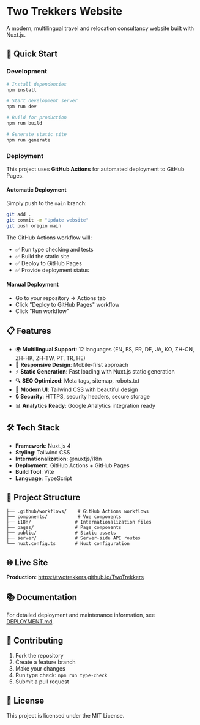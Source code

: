 # Two Trekkers Website

A modern, multilingual travel and relocation consultancy website built with Nuxt.js.

## 🚀 Quick Start

### Development
```bash
# Install dependencies
npm install

# Start development server
npm run dev

# Build for production
npm run build

# Generate static site
npm run generate
```

### Deployment

This project uses **GitHub Actions** for automated deployment to GitHub Pages.

#### Automatic Deployment
Simply push to the `main` branch:
```bash
git add .
git commit -m "Update website"
git push origin main
```

The GitHub Actions workflow will:
- ✅ Run type checking and tests
- ✅ Build the static site
- ✅ Deploy to GitHub Pages
- ✅ Provide deployment status

#### Manual Deployment
- Go to your repository → Actions tab
- Click "Deploy to GitHub Pages" workflow
- Click "Run workflow"

## 📋 Features

- 🌍 **Multilingual Support**: 12 languages (EN, ES, FR, DE, JA, KO, ZH-CN, ZH-HK, ZH-TW, PT, TR, HE)
- 📱 **Responsive Design**: Mobile-first approach
- ⚡ **Static Generation**: Fast loading with Nuxt.js static generation
- 🔍 **SEO Optimized**: Meta tags, sitemap, robots.txt
- 🎨 **Modern UI**: Tailwind CSS with beautiful design
- 🔒 **Security**: HTTPS, security headers, secure storage
- 📊 **Analytics Ready**: Google Analytics integration ready

## 🛠️ Tech Stack

- **Framework**: Nuxt.js 4
- **Styling**: Tailwind CSS
- **Internationalization**: @nuxtjs/i18n
- **Deployment**: GitHub Actions + GitHub Pages
- **Build Tool**: Vite
- **Language**: TypeScript

## 📁 Project Structure

```
├── .github/workflows/    # GitHub Actions workflows
├── components/           # Vue components
├── i18n/                # Internationalization files
├── pages/               # Page components
├── public/              # Static assets
├── server/              # Server-side API routes
└── nuxt.config.ts       # Nuxt configuration
```

## 🌐 Live Site

**Production**: https://twotrekkers.github.io/TwoTrekkers

## 📚 Documentation

For detailed deployment and maintenance information, see [DEPLOYMENT.md](./DEPLOYMENT.md).

## 🤝 Contributing

1. Fork the repository
2. Create a feature branch
3. Make your changes
4. Run type check: `npm run type-check`
5. Submit a pull request

## 📄 License

This project is licensed under the MIT License.
